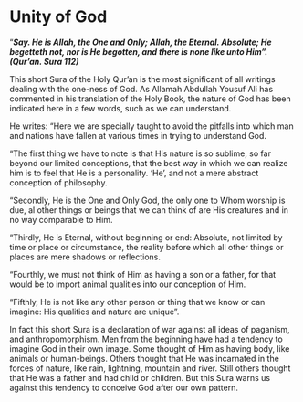 Unity of God
============

“***Say. He is Allah, the One and Only; Allah, the Eternal. Absolute; He
begetteth not, nor is He begotten, and there is none like unto Him”.
(Qur’an. Sura 112)***

This short Sura of the Holy Qur’an is the most significant of all
writings dealing with the one-ness of God. As Allamah Abdullah Yousuf
Ali has commented in his translation of the Holy Book, the nature of God
has been indicated here in a few words, such as we can understand.

He writes: “Here we are specially taught to avoid the pitfalls into
which man and nations have fallen at various times in trying to
understand God.

“The first thing we have to note is that His nature is so sublime, so
far beyond our limited conceptions, that the best way in which we can
realize him is to feel that He is a personality. ‘He’, and not a mere
abstract conception of philosophy.

“Secondly, He is the One and Only God, the only one to Whom worship is
due, al other things or beings that we can think of are His creatures
and in no way comparable to Him.

“Thirdly, He is Eternal, without beginning or end: Absolute, not limited
by time or place or circumstance, the reality before which all other
things or places are mere shadows or reflections.

“Fourthly, we must not think of Him as having a son or a father, for
that would be to import animal qualities into our conception of Him.

“Fifthly, He is not like any other person or thing that we know or can
imagine: His qualities and nature are unique”.

In fact this short Sura is a declaration of war against all ideas of
paganism, and anthropomorphism. Men from the beginning have had a
tendency to imagine God in their own image. Some thought of Him as
having body, like animals or human-beings. Others thought that He was
incarnated in the forces of nature, like rain, lightning, mountain and
river. Still others thought that He was a father and had child or
children. But this Sura warns us against this tendency to conceive God
after our own pattern.


